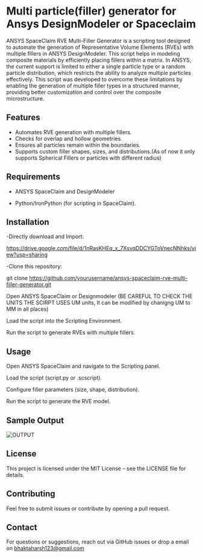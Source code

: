 # Multi particle(filler) generator for Ansys DesignModeler or Spaceclaim
ANSYS SpaceClaim RVE Multi-Filler Generator is a scripting tool designed to automate the generation of Representative Volume Elements (RVEs) with multiple fillers in ANSYS DesignModeler. This script helps in modeling composite materials by efficiently placing fillers within a matrix.
In ANSYS, the current support is limited to either a single particle type or a random particle distribution, which restricts the ability to analyze multiple particles effectively. This script was developed to overcome these limitations by enabling the generation of multiple filler types in a structured manner, providing better customization and control over the composite microstructure.


## Features

- Automates RVE generation with multiple fillers.
- Checks for overlap and hollow geometries.
- Ensures all particles remain within the boundaries.
- Supports custom filler shapes, sizes, and distributions.(As of now it only supports Spherical Fillers or particles with different radius)


## Requirements

- ANSYS SpaceClaim and DesignModeler

- Python/IronPython (for scripting in SpaceClaim).

## Installation
-Directly download and Import:

https://drive.google.com/file/d/1nRasKHEq_x_7XsvqDDCYGToVnecNNhks/view?usp=sharing

-Clone this repository:

git clone https://github.com/yourusername/ansys-spaceclaim-rve-multi-filler-generator.git

Open ANSYS SpaceClaim or Designmodeler
(BE CAREFUL TO CHECK THE UNITS THE SCIRPT USES UM units, It can be modified by chanigng UM to MM in all places)

Load the script into the Scripting Environment.

Run the script to generate RVEs with multiple fillers.

## Usage

Open ANSYS SpaceClaim and navigate to the Scripting panel.

Load the script (script.py or .scscript).

Configure filler parameters (size, shape, distribution).

Run the script to generate the RVE model.

## Sample Output
![OUTPUT](https://github.com/user-attachments/assets/0a2968f8-8154-4da4-9a75-590ad0630f41)


## License

This project is licensed under the MIT License – see the LICENSE file for details.

## Contributing

Feel free to submit issues or contribute by opening a pull request.

## Contact

For questions or suggestions, reach out via GitHub issues or drop a email on bhaktaharsh123@gmail.com
